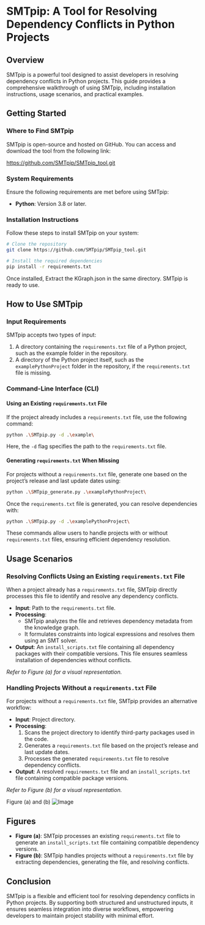 # SMTpip: A Tool for Resolving Dependency Conflicts in Python Projects

## Overview

SMTpip is a powerful tool designed to assist developers in resolving dependency conflicts in Python projects. This guide provides a comprehensive walkthrough of using SMTpip, including installation instructions, usage scenarios, and practical examples.

## Getting Started

### Where to Find SMTpip

SMTpip is open-source and hosted on GitHub. You can access and download the tool from the following link:

https://github.com/SMTpip/SMTpip_tool.git

### System Requirements

Ensure the following requirements are met before using SMTpip:

- **Python**: Version 3.8 or later.


### Installation Instructions

Follow these steps to install SMTpip on your system:

```bash
# Clone the repository
git clone https://github.com/SMTpip/SMTpip_tool.git

# Install the required dependencies
pip install -r requirements.txt
```

Once installed, Extract the KGraph.json in the same directory. SMTpip is ready to use.


## How to Use SMTpip

### Input Requirements

SMTpip accepts two types of input:

1. A directory containing the `requirements.txt` file of a Python project, such as the example folder in the repository.
2. A directory of the Python project itself, such as the `examplePythonProject` folder in the repository, if the `requirements.txt` file is missing.

### Command-Line Interface (CLI)

#### Using an Existing `requirements.txt` File

If the project already includes a `requirements.txt` file, use the following command:

```bash
python .\SMTpip.py -d .\example\
```

Here, the `-d` flag specifies the path to the `requirements.txt` file.

#### Generating `requirements.txt` When Missing

For projects without a `requirements.txt` file, generate one based on the project’s release and last update dates using:

```bash
python .\SMTpip_generate.py .\examplePythonProject\
```

Once the `requirements.txt` file is generated, you can resolve dependencies with:

```bash
python .\SMTpip.py -d .\examplePythonProject\
```

These commands allow users to handle projects with or without `requirements.txt` files, ensuring efficient dependency resolution.

## Usage Scenarios

### Resolving Conflicts Using an Existing `requirements.txt` File

When a project already has a `requirements.txt` file, SMTpip directly processes this file to identify and resolve any dependency conflicts.

- **Input**: Path to the `requirements.txt` file.
- **Processing**:
  - SMTpip analyzes the file and retrieves dependency metadata from the knowledge graph.
  - It formulates constraints into logical expressions and resolves them using an SMT solver.
- **Output**: An `install_scripts.txt` file containing all dependency packages with their compatible versions. This file ensures seamless installation of dependencies without conflicts.

*Refer to Figure (a) for a visual representation.*

### Handling Projects Without a `requirements.txt` File

For projects without a `requirements.txt` file, SMTpip provides an alternative workflow:

- **Input**: Project directory.
- **Processing**:
  1. Scans the project directory to identify third-party packages used in the code.
  2. Generates a `requirements.txt` file based on the project’s release and last update dates.
  3. Processes the generated `requirements.txt` file to resolve dependency conflicts.
- **Output**: A resolved `requirements.txt` file and an `install_scripts.txt` file containing compatible package versions.

*Refer to Figure (b) for a visual representation.*

Figure (a) and (b)
![Image](https://github.com/user-attachments/assets/b7acebf2-1175-41db-947a-f1582978e5a0)

## Figures

- **Figure (a)**: SMTpip processes an existing `requirements.txt` file to generate an `install_scripts.txt` file containing compatible dependency versions.
- **Figure (b)**: SMTpip handles projects without a `requirements.txt` file by extracting dependencies, generating the file, and resolving conflicts.

## Conclusion

SMTpip is a flexible and efficient tool for resolving dependency conflicts in Python projects. By supporting both structured and unstructured inputs, it ensures seamless integration into diverse workflows, empowering developers to maintain project stability with minimal effort.

